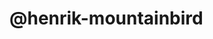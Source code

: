 # @henrik-mountainbird

<!---
henrik-mountainbird/henrik-mountainbird is a ✨ special ✨ repository because its `README.md` (this file) appears on your GitHub profile.
You can click the Preview link to take a look at your changes.
--->
